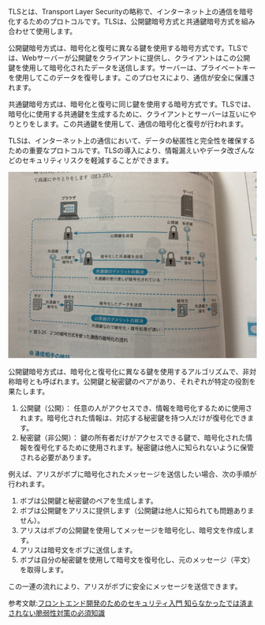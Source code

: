 TLSとは、Transport Layer Securityの略称で、インターネット上の通信を暗号化するためのプロトコルです。TLSは、公開鍵暗号方式と共通鍵暗号方式を組み合わせて使用します。

公開鍵暗号方式は、暗号化と復号に異なる鍵を使用する暗号方式です。TLSでは、Webサーバーが公開鍵をクライアントに提供し、クライアントはこの公開鍵を使用して暗号化されたデータを送信します。サーバーは、プライベートキーを使用してこのデータを復号します。このプロセスにより、通信が安全に保護されます。

共通鍵暗号方式は、暗号化と復号に同じ鍵を使用する暗号方式です。TLSでは、暗号化に使用する共通鍵を生成するために、クライアントとサーバーは互いにやりとりをします。この共通鍵を使用して、通信の暗号化と復号が行われます。

TLSは、インターネット上の通信において、データの秘匿性と完全性を確保するための重要なプロトコルです。TLSの導入により、情報漏えいやデータ改ざんなどのセキュリティリスクを軽減することができます。

![714EB8AC-23C9-427E-B4E8-3BD5ADA63BF2.jpeg](/セキュリティ/技術メモ/images/714EB8AC-23C9-427E-B4E8-3BD5ADA63BF2.jpeg)

公開鍵暗号方式は、暗号化と復号化に異なる鍵を使用するアルゴリズムで、非対称暗号とも呼ばれます。公開鍵と秘密鍵のペアがあり、それぞれが特定の役割を果たします。

1. 公開鍵（公開）： 任意の人がアクセスでき、情報を暗号化するために使用されます。暗号化された情報は、対応する秘密鍵を持つ人だけが復号化できます。
2. 秘密鍵（非公開）： 鍵の所有者だけがアクセスできる鍵で、暗号化された情報を復号化するために使用されます。秘密鍵は他人に知られないように保管される必要があります。

例えば、アリスがボブに暗号化されたメッセージを送信したい場合、次の手順が行われます。

1. ボブは公開鍵と秘密鍵のペアを生成します。
2. ボブは公開鍵をアリスに提供します（公開鍵は他人に知られても問題ありません）。
3. アリスはボブの公開鍵を使用してメッセージを暗号化し、暗号文を作成します。
4. アリスは暗号文をボブに送信します。
5. ボブは自分の秘密鍵を使用して暗号文を復号化し、元のメッセージ（平文）を取得します。

この一連の流れにより、アリスがボブに安全にメッセージを送信できます。

参考文献:[フロントエンド開発のためのセキュリティ入門 知らなかったでは済まされない脆弱性対策の必須知識](https://www.amazon.co.jp/%E3%83%95%E3%83%AD%E3%83%B3%E3%83%88%E3%82%A8%E3%83%B3%E3%83%89%E9%96%8B%E7%99%BA%E3%81%AE%E3%81%9F%E3%82%81%E3%81%AE%E3%82%BB%E3%82%AD%E3%83%A5%E3%83%AA%E3%83%86%E3%82%A3%E5%85%A5%E9%96%80-%E7%9F%A5%E3%82%89%E3%81%AA%E3%81%8B%E3%81%A3%E3%81%9F%E3%81%A7%E3%81%AF%E6%B8%88%E3%81%BE%E3%81%95%E3%82%8C%E3%81%AA%E3%81%84%E8%84%86%E5%BC%B1%E6%80%A7%E5%AF%BE%E7%AD%96%E3%81%AE%E5%BF%85%E9%A0%88%E7%9F%A5%E8%AD%98-%E5%B9%B3%E9%87%8E-%E6%98%8C%E5%A3%AB/dp/4798169471)